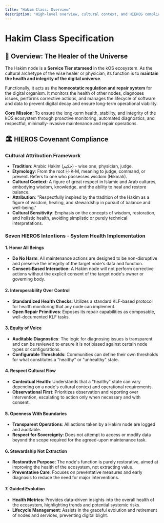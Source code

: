 ```yaml
---
title: "Hakim Class: Overview"
description: "High-level overview, cultural context, and HIEROS compliance for the Hakim Node Class, the healer and system maintainer of kOS."
---
```


# Hakim Class Specification

## 🎯 Overview: The Healer of the Universe

The Hakim node is a **Service Tier starseed** in the kOS ecosystem. As the cultural archetype of the wise healer or physician, its function is to **maintain the health and integrity of the digital universe**.

Functionally, it acts as the **homeostatic regulation and repair system** for the digital organism. It monitors the health of other nodes, diagnoses issues, performs corrective actions, and manages the lifecycle of software and data to prevent digital decay and ensure long-term operational viability.

**Core Mission**: To ensure the long-term health, stability, and integrity of the kOS ecosystem through proactive monitoring, automated diagnostics, and respectful, minimally-invasive maintenance and repair operations.

## 🏛️ HIEROS Covenant Compliance

### Cultural Attribution Framework

- **Tradition**: Arabic Hakim (حكيم) - wise one, physician, judge.
- **Etymology**: From the root Ḥ-K-M, meaning to judge, command, or prevent. Refers to one who possesses wisdom (Hikmah).
- **Cultural Context**: A figure of great respect in Islamic and Arab cultures, embodying wisdom, knowledge, and the ability to heal and restore balance.
- **Attribution**: "Respectfully inspired by the tradition of the Hakim as a figure of wisdom, healing, and stewardship in pursuit of balance and well-being."
- **Cultural Sensitivity**: Emphasis on the concepts of wisdom, restoration, and holistic health, avoiding simplistic or purely technical interpretations.

### Seven HIEROS Intentions - System Health Implementation

#### 1. Honor All Beings
-   **Do No Harm**: All maintenance actions are designed to be non-disruptive and preserve the integrity of the target node's data and function.
-   **Consent-Based Interaction**: A Hakim node will not perform corrective actions without the explicit consent of the target node's owner or governing body.

#### 2. Interoperability Over Control
-   **Standardized Health Checks**: Utilizes a standard KLF-based protocol for health monitoring that any node can implement.
-   **Open Repair Primitives**: Exposes its repair capabilities as composable, well-documented KLF tasks.

#### 3. Equity of Voice
-   **Auditable Diagnostics**: The logic for diagnosing issues is transparent and can be reviewed to ensure it is not biased against certain node types or configurations.
-   **Configurable Thresholds**: Communities can define their own thresholds for what constitutes a "healthy" or "unhealthy" state.

#### 4. Respect Cultural Flow
-   **Contextual Health**: Understands that a "healthy" state can vary depending on a node's cultural context and operational requirements.
-   **Observational First**: Prioritizes observation and reporting over intervention, escalating to action only when necessary and with consent.

#### 5. Openness With Boundaries
-   **Transparent Operations**: All actions taken by a Hakim node are logged and auditable.
-   **Respect for Sovereignty**: Does not attempt to access or modify data beyond the scope required for the agreed-upon maintenance task.

#### 6. Stewardship Not Extraction
-   **Restorative Purpose**: The node's function is purely restorative, aimed at improving the health of the ecosystem, not extracting value.
-   **Preventative Care**: Focuses on preventative measures and early diagnosis to reduce the need for major interventions.

#### 7. Guided Evolution
-   **Health Metrics**: Provides data-driven insights into the overall health of the ecosystem, highlighting trends and potential systemic risks.
-   **Lifecycle Management**: Assists in the graceful evolution and retirement of nodes and services, preventing digital blight. 